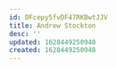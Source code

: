 ```yaml
---
id: DFcepy5fvDF47RKBwtJJV
title: Andrew Stockton
desc: ''
updated: 1628449250948
created: 1628449250948
---
```


